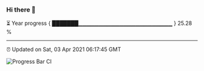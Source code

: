 ### Hi there 👋

⏳ Year progress { ███████▁▁▁▁▁▁▁▁▁▁▁▁▁▁▁▁▁▁▁▁▁▁▁ } 25.28 %

---

⏰ Updated on Sat, 03 Apr 2021 06:17:45 GMT

![Progress Bar CI](https://github.com/liununu/liununu/workflows/Progress%20Bar%20CI/badge.svg)
